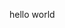 <html>
  <head>
    <meta charset="utf-8">
    <title>hello world</title>
  </head>
  <body>
    <p>hello world</p>
  </body>
</html>

